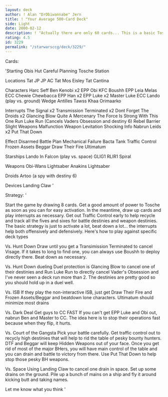 ```yaml
---
layout: deck
author: ! Alan "DrObiwannabe" Jern
title: ! "Your Average 500-Card Deck"
side: Light
date: 2000-02-12
description: ! "Actually there are only 60 cards... This is a basic Tosche deck with lots of mains, great destiny, and a fair share of 'tech'ie interrupts. :-)"
rating: 4.5
id: 3229
permalink: "/starwarsccg/deck/3229/"
---
```

Cards: 

'Starting
Obis Hut
Careful Planning
Tosche Station

Locations
Tat JP
JP AC
Tat Mos Eisley
Tat Cantina

Characters
Harc Seff
Ben Kenobi x2
EPP Obi
KFC
Boushh
EPP Leia
Melas
ECC Chewie
Chewbacca
EPP Han x2
EPP Luke x2
Master Luke
ECC Lando (play vs. ground)
Wedge Antilles
Tawss Khaa
Orimaarko

Interrupts
The Signal x2
Transmission Terminated x2
Dont Forget The Droids x2
Glancing Blow
Quite A Mercenary
The Force Is Strong With This One
Run Luke Run (Cancels Vaders Obsession and destiny 6)
Rebel Barrier
Slight Weapons Malfunction
Weapon Levitation
Shocking Info
Nabrun Leids x2
Put That Down

Effect
Disarmed
Battle Plan
Mechanical Failure
Bacta Tank
Traffic Control
Frozen Assets
Beggar
Draw Their Fire
Ultimatum

Starships
Lando In Falcon (play vs. space)
GLIG1
RLIR1
Spiral

Weapons
Obi-Wans Lightsaber
Anakins Lightsaber

Droids
Artoo (a spy with destiny 6)

Devices
Landing Claw '

Strategy: '

Start the game by drawing 8 cards. Get a good amount of power to Tosche as soon as you can for easy activation. In the meantime, draw up cards and play interrupts as necessary. Get out Traffic Control early to help recycle and track all the fives and sixes for battle destinies and weapon destinies. The basic strategy is just to activate a lot, beat down a lot... the interrupts help both offensively and defensively. Here's how to play against specific deck types

Vs. Hunt Down Draw until you get a Transimission Terminated to cancel Visage. If it takes to long to find one, you can always use Boushh to deploy directly there. Beat down as necessary.

Vs. Hunt Down dueling Duel protection is Glancing Blow to cancel one of their destinies and Run Luke Run to directly cancel Vader's Obsession and I've never seen a deck run more than 2. The destinies are pretty good so you should hold up in a duel well.

Vs. ISB If they play the non-interactive ISB, just get Draw Their Fire and Frozen Assets/Beggar and beatdown lone characters. Ultimatum should minimize most drains

Vs. Dark Deal Get guys to CC FAST If you can't get EPP Luke and Obi out, nabrun Ben and Master to CC. The idea here is to stop their operations fast because when they flip, it hurts.

Vs. Court of the Gangsta Pick your battle carefully. Get traffic control out to recycly high destinies that will help to rid the table of pesky bounty hunters. DTF and Beggar will keep Hidden Weapons out of your face. Once you get rid of most of the major BHers, you will have main control of the table and you can drain and battle to victory from there. Use Put That Down to help stop those pesky BH weapons.

Vs. Space Using Landing Claw to cancel one drain in space. Set up some drains on the ground. Pile up a bunch of mains on a ship and fly it around kicking butt and taking names.

Let me know what you think '
